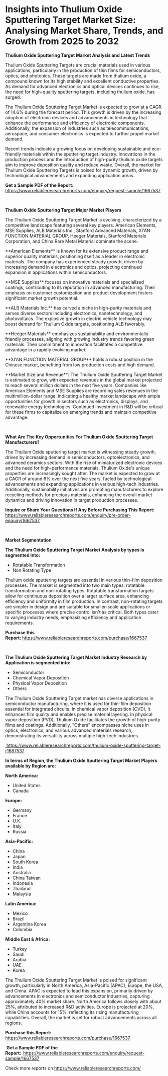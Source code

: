 <p><h1>Insights into Thulium Oxide Sputtering Target Market Size: Analysing Market Share, Trends, and Growth from 2025 to 2032</h1></p><p><strong>Thulium Oxide Sputtering Target Market Analysis and Latest Trends</strong></p>
<p><p>Thulium Oxide Sputtering Targets are crucial materials used in various applications, particularly in the production of thin films for semiconductors, optics, and photonics. These targets are made from thulium oxide, a compound known for its high stability and excellent conductive properties. As demand for advanced electronics and optical devices continues to rise, the need for high-quality sputtering targets, including thulium oxide, has surged.</p><p>The Thulium Oxide Sputtering Target Market is expected to grow at a CAGR of 14.6% during the forecast period. This growth is driven by the increasing adoption of electronic devices and advancements in technology that enhance the performance and efficiency of electronic components. Additionally, the expansion of industries such as telecommunications, aerospace, and consumer electronics is expected to further propel market demand. </p><p>Recent trends indicate a growing focus on developing sustainable and eco-friendly materials within the sputtering target industry. Innovations in the production process and the introduction of high-purity thulium oxide targets aim to improve deposition quality and reduce waste. Overall, the market for Thulium Oxide Sputtering Targets is poised for dynamic growth, driven by technological advancements and expanding application areas.</p></p>
<p><strong>Get a Sample PDF of the Report:&nbsp;</strong> <a href="https://www.reliableresearchreports.com/enquiry/request-sample/1667537?utm_campaign=2788&utm_medium=2&utm_source=Github&utm_content=ia&utm_term=08032025&utm_id=thulium-oxide-sputtering-target">https://www.reliableresearchreports.com/enquiry/request-sample/1667537</a></p>
<p>&nbsp;</p>
<p><strong>Thulium Oxide Sputtering Target Major Market Players</strong></p>
<p><p>The Thulium Oxide Sputtering Target Market is evolving, characterized by a competitive landscape featuring several key players. American Elements, MSE Supplies, ALB Materials Inc., Stanford Advanced Materials, XI'AN FUNCTION MATERIAL GROUP, Heeger Materials, Stanford Materials Corporation, and China Rare Metal Material dominate the scene.</p><p>**American Elements** is known for its extensive product range and superior quality materials, positioning itself as a leader in electronic materials. The company has experienced steady growth, driven by increasing demand in electronics and optics, projecting continued expansion in applications within semiconductors.</p><p>**MSE Supplies** focuses on innovative materials and specialized coatings, contributing to its reputation in advanced manufacturing. Their emphasis on customer customization and product development fosters significant market growth potential.</p><p>**ALB Materials Inc.** has carved a niche in high-purity materials and serves diverse sectors including electronics, nanotechnology, and photovoltaics. The explosive growth in electric vehicle technology may boost demand for Thulium Oxide targets, positioning ALB favorably. </p><p>**Heeger Materials** emphasizes sustainability and environmentally friendly processes, aligning with growing industry trends favoring green materials. Their commitment to innovation facilitates a competitive advantage in a rapidly evolving market. </p><p>**XI'AN FUNCTION MATERIAL GROUP** holds a robust position in the Chinese market, benefiting from low production costs and high demand. </p><p>**Market Size and Revenue**: The Thulium Oxide Sputtering Target Market is estimated to grow, with expected revenues in the global market projected to reach several million dollars in the next five years. Companies like American Elements and MSE Supplies are recording sales revenues in the multimillion-dollar range, indicating a healthy market landscape with ample opportunities for growth in sectors such as electronics, displays, and renewable energy technologies. Continued investment in R&D will be critical for these firms to capitalize on emerging trends and maintain competitive advantage.</p></p>
<p>&nbsp;</p>
<p><strong>What Are The Key Opportunities For Thulium Oxide Sputtering Target Manufacturers?</strong></p>
<p><p>The Thulium Oxide sputtering target market is witnessing steady growth, driven by increasing demand in semiconductors, optoelectronics, and advanced ceramics sectors. With the rise of miniaturized electronic devices and the need for high-performance materials, Thulium Oxide's unique properties are increasingly sought after. The market is expected to grow at a CAGR of around 6% over the next five years, fueled by technological advancements and expanding applications in various high-tech industries. Additionally, sustainability initiatives are prompting manufacturers to explore recycling methods for precious materials, enhancing the overall market dynamics and driving innovation in target production processes.</p></p>
<p><strong>Inquire or Share Your Questions If Any Before Purchasing This Report:</strong> <a href="https://www.reliableresearchreports.com/enquiry/pre-order-enquiry/1667537?utm_campaign=2788&utm_medium=2&utm_source=Github&utm_content=ia&utm_term=08032025&utm_id=thulium-oxide-sputtering-target">https://www.reliableresearchreports.com/enquiry/pre-order-enquiry/1667537</a></p>
<p>&nbsp;</p>
<p><strong>Market Segmentation</strong></p>
<p><strong>The Thulium Oxide Sputtering Target Market Analysis by types is segmented into:</strong></p>
<p><ul><li>Rotatable Transformation</li><li>Non Rotating Type</li></ul></p>
<p><p>Thulium oxide sputtering targets are essential in various thin-film deposition processes. The market is segmented into two main types: rotatable transformation and non-rotating types. Rotatable transformation targets allow for continuous deposition over a larger surface area, enhancing efficiency and uniformity in film production. In contrast, non-rotating targets are simpler in design and are suitable for smaller-scale applications or specific processes where precise control isn't as critical. Both types cater to varying industry needs, emphasizing efficiency and application requirements.</p></p>
<p><strong>Purchase this Report:&nbsp;</strong><a href="https://www.reliableresearchreports.com/purchase/1667537?utm_campaign=2788&utm_medium=2&utm_source=Github&utm_content=ia&utm_term=08032025&utm_id=thulium-oxide-sputtering-target">https://www.reliableresearchreports.com/purchase/1667537</a></p>
<p>&nbsp;</p>
<p><strong>The Thulium Oxide Sputtering Target Market Industry Research by Application is segmented into:</strong></p>
<p><ul><li>Semiconductor</li><li>Chemical Vapor Deposition</li><li>Physical Vapor Deposition</li><li>Others</li></ul></p>
<p><p>The Thulium Oxide Sputtering Target market has diverse applications in semiconductor manufacturing, where it is used for thin-film deposition essential for integrated circuits. In chemical vapor deposition (CVD), it enhances film quality and enables precise material layering. In physical vapor deposition (PVD), Thulium Oxide facilitates the growth of high-purity films and coatings. Additionally, "Others" encompasses niche uses in optics, electronics, and various advanced materials research, demonstrating its versatility across multiple high-tech industries.</p></p>
<p><a href="https://www.reliableresearchreports.com/thulium-oxide-sputtering-target-r1667537?utm_campaign=2788&utm_medium=2&utm_source=Github&utm_content=ia&utm_term=08032025&utm_id=thulium-oxide-sputtering-target">&nbsp;https://www.reliableresearchreports.com/thulium-oxide-sputtering-target-r1667537</a></p>
<p><strong>In terms of Region, the Thulium Oxide Sputtering Target Market Players available by Region are:</strong></p>
<p>
    <p> <strong> North America: </strong>
        <ul>
            <li>United States</li>
            <li>Canada</li>
        </ul>
        </p> 
    <p> <strong> Europe: </strong>
        <ul>
            <li>Germany</li>
            <li>France</li>
            <li>U.K.</li>
            <li>Italy</li>
            <li>Russia</li>
        </ul>
        </p> 
    <p> <strong> Asia-Pacific: </strong>
        <ul>
            <li>China</li>
            <li>Japan</li>
            <li>South Korea</li>
            <li>India</li>
            <li>Australia</li>
            <li>China Taiwan</li>
            <li>Indonesia</li>
            <li>Thailand</li>
            <li>Malaysia</li>
        </ul>
        </p> 
    <p> <strong> Latin America: </strong>
        <ul>
            <li>Mexico</li>
            <li>Brazil</li>
            <li>Argentina Korea</li>
            <li>Colombia</li>
        </ul>
        </p> 
    <p> <strong> Middle East & Africa: </strong>
        <ul>
            <li>Turkey</li>
            <li>Saudi</li>
            <li>Arabia</li>
            <li>UAE</li>
            <li>Korea</li>
        </ul>
    </p>
    </p>
<p><p>The Thulium Oxide Sputtering Target Market is poised for significant growth, particularly in North America, Asia-Pacific (APAC), Europe, the USA, and China. APAC is expected to lead this expansion, primarily driven by advancements in electronics and semiconductor industries, capturing approximately 40% market share. North America follows closely with about 25%, attributed to increased R&D activities. Europe is projected at 20%, while China accounts for 15%, reflecting its rising manufacturing capabilities. Overall, the market is set for robust advancements across all regions.</p></p>
<p><strong>Purchase this Report: </strong><a href="https://www.reliableresearchreports.com/purchase/1667537?utm_campaign=2788&utm_medium=2&utm_source=Github&utm_content=ia&utm_term=08032025&utm_id=thulium-oxide-sputtering-target">https://www.reliableresearchreports.com/purchase/1667537</a></p>
<p>&nbsp;<strong>Get a Sample PDF of the Report:&nbsp;&nbsp;</strong><a href="https://www.reliableresearchreports.com/enquiry/request-sample/1667537?utm_campaign=2788&utm_medium=2&utm_source=Github&utm_content=ia&utm_term=08032025&utm_id=thulium-oxide-sputtering-target">https://www.reliableresearchreports.com/enquiry/request-sample/1667537</a></p>
<p><strong></strong></p>
<p>Check more reports on <a href="https://www.reliableresearchreports.com/?utm_campaign=2788&utm_medium=2&utm_source=Github&utm_content=ia&utm_term=08032025&utm_id=thulium-oxide-sputtering-target">https://www.reliableresearchreports.com/</a></p>